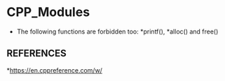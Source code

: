 # CPP_Modules

* The following functions are forbidden too: *printf(), *alloc() and free()

## REFERENCES

*https://en.cppreference.com/w/